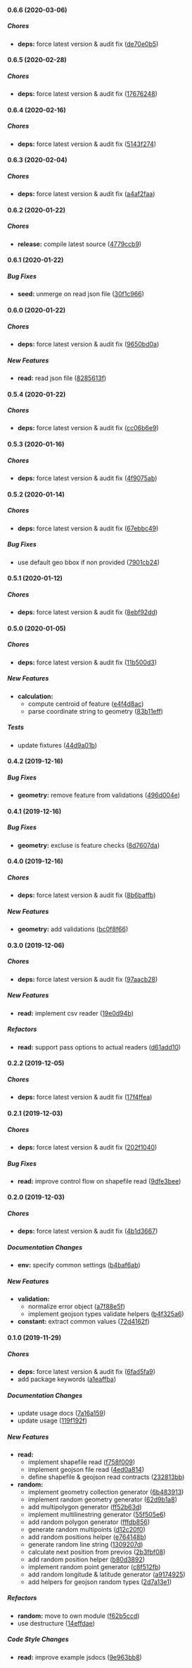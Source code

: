 #### 0.6.6 (2020-03-06)

##### Chores

* **deps:**  force latest version & audit fix ([de70e0b5](https://github.com/lykmapipo/common/commit/de70e0b5ba89bfdb377c6a216bc1fc84807a1b0d))

#### 0.6.5 (2020-02-28)

##### Chores

* **deps:**  force latest version & audit fix ([17676248](https://github.com/lykmapipo/common/commit/17676248ad9126c12a640fe47712bf3e26bfab39))

#### 0.6.4 (2020-02-16)

##### Chores

* **deps:**  force latest version & audit fix ([5143f274](https://github.com/lykmapipo/common/commit/5143f2749038fd01fcc9743255364ac261ce11fc))

#### 0.6.3 (2020-02-04)

##### Chores

* **deps:**  force latest version & audit fix ([a4af2faa](https://github.com/lykmapipo/common/commit/a4af2faab7761588d4ac77afdc88ca19fe2902ab))

#### 0.6.2 (2020-01-22)

##### Chores

* **release:**  compile latest source ([4779ccb9](https://github.com/lykmapipo/common/commit/4779ccb91f88b107e71be4bc17b02bf7c5fac31a))

#### 0.6.1 (2020-01-22)

##### Bug Fixes

* **seed:**  unmerge on read json file ([30f1c966](https://github.com/lykmapipo/common/commit/30f1c96699be5c1a32758490ee30c3f6cccfe16a))

#### 0.6.0 (2020-01-22)

##### Chores

* **deps:**  force latest version & audit fix ([9650bd0a](https://github.com/lykmapipo/common/commit/9650bd0a31598202564cde8ce9470e6fc16bf0d6))

##### New Features

* **read:**  read json file ([8285613f](https://github.com/lykmapipo/common/commit/8285613f1be72a20b8ecddd2b34eea99b1bd84ac))

#### 0.5.4 (2020-01-22)

##### Chores

* **deps:**  force latest version & audit fix ([cc06b6e9](https://github.com/lykmapipo/common/commit/cc06b6e9dd2bc02a633ba445d279b9c4a9f42127))

#### 0.5.3 (2020-01-16)

##### Chores

* **deps:**  force latest version & audit fix ([4f9075ab](https://github.com/lykmapipo/common/commit/4f9075abacb359a58249a441613c4b52cac8fa69))

#### 0.5.2 (2020-01-14)

##### Chores

* **deps:**  force latest version & audit fix ([67ebbc49](https://github.com/lykmapipo/common/commit/67ebbc49c55b9ecd6f7da845394e6844c820ea44))

##### Bug Fixes

*  use default geo bbox if non provided ([7901cb24](https://github.com/lykmapipo/common/commit/7901cb24ff2bd8e456409c86a1758d5fd30c2a63))

#### 0.5.1 (2020-01-12)

##### Chores

* **deps:**  force latest version & audit fix ([8ebf92dd](https://github.com/lykmapipo/common/commit/8ebf92ddb46ddf920a8c8366a94cd29c775f17c9))

#### 0.5.0 (2020-01-05)

##### Chores

* **deps:**  force latest version & audit fix ([11b500d3](https://github.com/lykmapipo/common/commit/11b500d3dd0d663c3dff6872e5ae6def88701b83))

##### New Features

* **calculation:**
  *  compute centroid of feature ([e4f4d8ac](https://github.com/lykmapipo/common/commit/e4f4d8ac5a35066a68c36ea06b8360bf66103a06))
  *  parse coordinate string to geometry ([83b11eff](https://github.com/lykmapipo/common/commit/83b11eff6f59de3ec02c3c6f5a8f95067912dbc7))

##### Tests

*  update fixtures ([44d9a01b](https://github.com/lykmapipo/common/commit/44d9a01bfd102f1773d0e9e1c9c9795332452857))

#### 0.4.2 (2019-12-16)

##### Bug Fixes

* **geometry:**  remove feature from validations ([496d004e](https://github.com/lykmapipo/common/commit/496d004ef019a59601dd1eab3961889c599dd8fc))

#### 0.4.1 (2019-12-16)

##### Bug Fixes

* **geometry:**  excluse is feature checks ([8d7607da](https://github.com/lykmapipo/common/commit/8d7607daee62160b8f65b9c7398f6a72dc9a2460))

#### 0.4.0 (2019-12-16)

##### Chores

* **deps:**  force latest version & audit fix ([8b6baffb](https://github.com/lykmapipo/common/commit/8b6baffb5f4e1be333f20be115ffbe06f5cc2a1b))

##### New Features

* **geometry:**  add validations ([bc0f8f66](https://github.com/lykmapipo/common/commit/bc0f8f66c62f3462c9ae57085e29acf6950b3b06))

#### 0.3.0 (2019-12-06)

##### Chores

* **deps:**  force latest version & audit fix ([97aacb28](https://github.com/lykmapipo/common/commit/97aacb28346c3b5904e93f6975cae624605b698b))

##### New Features

* **read:**  implement csv reader ([19e0d94b](https://github.com/lykmapipo/common/commit/19e0d94b3594c67c1f5e2eea58c48cab41f977fc))

##### Refactors

* **read:**  support pass options to actual readers ([d61add10](https://github.com/lykmapipo/common/commit/d61add10519baeb6635164b79ad6d57641b38f93))

#### 0.2.2 (2019-12-05)

##### Chores

* **deps:**  force latest version & audit fix ([17f4ffea](https://github.com/lykmapipo/common/commit/17f4ffeaa200a3a02d277edba02f0658fa12b26f))

#### 0.2.1 (2019-12-03)

##### Chores

* **deps:**  force latest version & audit fix ([202f1040](https://github.com/lykmapipo/common/commit/202f104096e2953d52d31924b88a33bed6a2e406))

##### Bug Fixes

* **read:**  improve control flow on shapefile read ([9dfe3bee](https://github.com/lykmapipo/common/commit/9dfe3bee9432b4eb93b31c564333bf2d786511c9))

#### 0.2.0 (2019-12-03)

##### Chores

* **deps:**  force latest version & audit fix ([4b1d3667](https://github.com/lykmapipo/common/commit/4b1d366734e67ba8c7bce0558bd3bde0b016559b))

##### Documentation Changes

* **env:**  specify common settings ([b4baf6ab](https://github.com/lykmapipo/common/commit/b4baf6ab8efee8dffd40dbc9fdca29305941d989))

##### New Features

* **validation:**
  *  normalize error object ([a7f88e5f](https://github.com/lykmapipo/common/commit/a7f88e5ffa4dc6ae7a4e9e5344c90ca443436951))
  *  implement geojson types validate helpers ([b4f325a6](https://github.com/lykmapipo/common/commit/b4f325a6882c90db58e25d1a1dc305f8abda0b0a))
* **constant:**  extract common values ([72d4162f](https://github.com/lykmapipo/common/commit/72d4162f0c98a4eb9a00a9ea5958d62f6d6de535))

#### 0.1.0 (2019-11-29)

##### Chores

* **deps:**  force latest version & audit fix ([6fad5fa9](https://github.com/lykmapipo/common/commit/6fad5fa994c01a53db384bde0b0e17b050c05106))
*  add package keywords ([a1eaffba](https://github.com/lykmapipo/common/commit/a1eaffbab3f9621e540dccce15f3f2e4a8118aff))

##### Documentation Changes

*  update usage docs ([7a16a159](https://github.com/lykmapipo/common/commit/7a16a15968f127af262d299ff505665393102d48))
*  update usage ([119f192f](https://github.com/lykmapipo/common/commit/119f192f6d9bec94a435ef53796a87320c83f70e))

##### New Features

* **read:**
  *  implement shapefile read ([f758f009](https://github.com/lykmapipo/common/commit/f758f009382f1b773803ff508d1dc3cff2a69646))
  *  implement geojson file read ([4ed0a814](https://github.com/lykmapipo/common/commit/4ed0a8143ad957cd8d499109b9412a55deb94719))
  *  define shapefile & geojson read contracts ([232813bb](https://github.com/lykmapipo/common/commit/232813bb78642ca5fd2c2ee07d0f19ab728d6b0a))
* **random:**
  *  implement geometry collection generator ([6b483913](https://github.com/lykmapipo/common/commit/6b4839131cbd87a5874a0d00d03b7b4d9575b6da))
  *  implement random geometry generator ([62d9b1a8](https://github.com/lykmapipo/common/commit/62d9b1a830829e87a85132fcec528d7cecf92031))
  *  add multipolygon generator ([ff52b63d](https://github.com/lykmapipo/common/commit/ff52b63d11aff7c40b4d941edc84b2f6215c596c))
  *  implement multilinestring generator ([55f505e6](https://github.com/lykmapipo/common/commit/55f505e665bc59c84ce6ca2eb30eefe4ea7c5b13))
  *  add random polygon generator ([fffdb856](https://github.com/lykmapipo/common/commit/fffdb856f5f90f7b240cfb86e51068ff454f9148))
  *  generate random multipoints ([d12c20f0](https://github.com/lykmapipo/common/commit/d12c20f05a8b3a21c1952860f5b231568a3ea543))
  *  add random positions helper ([e764148b](https://github.com/lykmapipo/common/commit/e764148ba2a40db40d5090d63c125047e442faf1))
  *  generate random line string ([1309207d](https://github.com/lykmapipo/common/commit/1309207df23cb2db0e1dd4e9d9e95615acd60404))
  *  calculate next position from previos ([2b3fbf08](https://github.com/lykmapipo/common/commit/2b3fbf08ce05ab57b1d58a84cf70d3c37ff5ea49))
  *  add random position helper ([b80d3892](https://github.com/lykmapipo/common/commit/b80d389217f3541d6d3bdd69224ff464a5e1381b))
  *  implement random point generator ([c8f512fb](https://github.com/lykmapipo/common/commit/c8f512fb774b9caa67bebc793e241238deba73d6))
  *  add random longitude & latitude generator ([a9174925](https://github.com/lykmapipo/common/commit/a917492554c1e36a6f9a291a948357f7d5ca9b20))
  *  add helpers for geojson random types ([2d7a13e1](https://github.com/lykmapipo/common/commit/2d7a13e11f769cd246ab4a0f5359b477674cd44e))

##### Refactors

* **random:**  move to own module ([f62b5ccd](https://github.com/lykmapipo/common/commit/f62b5ccd3e203ab93605279da7e035b501a8ede8))
*  use destructure ([14effdae](https://github.com/lykmapipo/common/commit/14effdaebc6194207c75e353a7f40341db2cff10))

##### Code Style Changes

* **read:**  improve example jsdocs ([9e963bb8](https://github.com/lykmapipo/common/commit/9e963bb8ea408b8bcb5fe10ac856361e4b034c2b))

